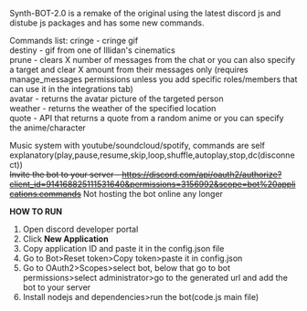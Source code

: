 Synth-BOT-2.0 is a remake of the original using the latest discord js and distube js packages and has some new commands.

Commands list: cringe - cringe gif  
destiny - gif from one of Illidan's cinematics  
prune - clears X number of messages from the chat or you can also specify a target and clear X amount from their messages only (requires manage_messages permissions unless you add specific roles/members that can use it in the integrations tab)  
avatar - returns the avatar picture of the targeted person  
weather - returns the weather of the specified location  
quote - API that returns a quote from a random anime or you can specify the anime/character  

Music system with youtube/soundcloud/spotify, commands are self explanatory(play,pause,resume,skip,loop,shuffle,autoplay,stop,dc(disconnect))  
~~Invite the bot to your server - https://discord.com/api/oauth2/authorize?client_id=914168825111531640&permissions=3156992&scope=bot%20applications.commands~~ Not hosting the bot online any longer

**HOW TO RUN**
1. Open discord developer portal
2. Click **New Application**
3. Copy application ID and paste it in the config.json file
4. Go to Bot>Reset token>Copy token>paste it in config.json
5. Go to OAuth2>Scopes>select bot, below that go to bot permissions>select administrator>go to the generated url and add the bot to your server
6. Install nodejs and dependencies>run the bot(code.js main file)
